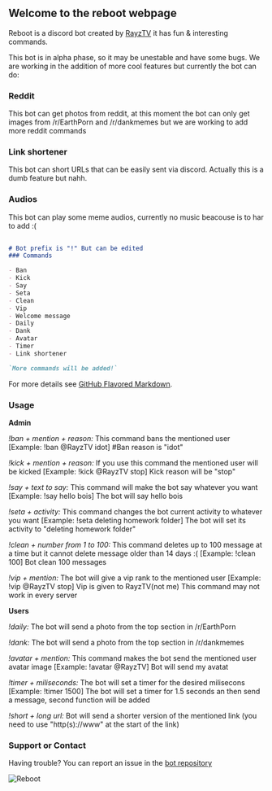 ## Welcome to the reboot webpage

Reboot is a discord bot created by [RayzTV](https://github.com/RazyTV) it has fun & interesting commands.

This bot is in alpha phase, so it may be unestable and have some bugs. We are working in the addition of more cool features but currently the bot can do:  

### Reddit

This bot can get photos from reddit, at this moment the bot can only get images from /r/EarthPorn and /r/dankmemes but we are working to add more reddit commands

### Link shortener

This bot can short URLs that can be easily sent via discord. Actually this is a dumb feature but nahh. 

### Audios

This bot can play some meme audios, currently no music beacouse is to har to add :( 


```markdown
 
# Bot prefix is "!" But can be edited
### Commands

- Ban
- Kick
- Say
- Seta
- Clean
- Vip
- Welcome message
- Daily 
- Dank
- Avatar
- Timer
- Link shortener

`More commands will be added!`
```

For more details see [GitHub Flavored Markdown](https://guides.github.com/features/mastering-markdown/).

### Usage

**Admin**

_!ban + mention + reason:_  This command bans the mentioned user 
[Example: !ban @RayzTV idot]  #Ban reason is "idot" 

_!kick + mention + reason:_  If you use this command the mentioned user will be kicked 
[Example: !kick @RayzTV stop] 
Kick reason will be "stop"

_!say + text to say:_  This command will make the bot say whatever you want 
[Example: !say hello bois]
The bot will say hello bois

_!seta + activity:_  This command changes the bot current activity to whatever you want 
[Example: !seta deleting homework folder]
The bot will set its activity to "deleting homework folder"

_!clean + number from 1 to 100:_ This command deletes up to 100 message at a time but it cannot delete message older than 14 days :(
[Example: !clean 100] Bot clean 100 messages

_!vip + mention:_ The bot will give a vip rank to the mentioned user 
[Example: !vip @RayzTV stop] Vip is given to RayzTV(not me)
This command may not work in every server

**Users**

_!daily:_ The bot will send a photo from the top section in /r/EarthPorn

_!dank:_ The bot will send a photo from the top section in /r/dankmemes

_!avatar + mention:_ This command makes the bot send the mentioned user avatar image [Example: !avatar @RayzTV]
Bot will send my avatat

_!timer + miliseconds:_ The bot will set a timer for the desired milisecons [Example: !timer 1500]
The bot will set a timer for 1.5 seconds an then send a message, second function will be added

_!short + long url:_ Bot will send a shorter version of the mentioned link (you need to use "http(s)://www" at the start of the link)

### Support or Contact

Having trouble? You can report an issue in the [bot repository](https://github.com/RazyTV/reboot)

![Reboot](https://imgur.com/wfIcSVM)
